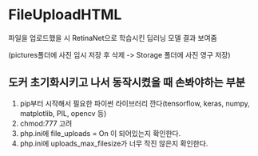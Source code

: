 # FileUploadHTML

파일을 업로드했을 시 RetinaNet으로 학습시킨 딥러닝 모델 결과 보여줌

(pictures폴더에 사진 임시 저장 후 삭제 -> Storage 폴더에 사진 영구 저장)


## 도커 초기화시키고 나서 동작시켰을 때 손봐야하는 부분

1. pip부터 시작해서 필요한 파이썬 라이브러리 깐다(tensorflow, keras, numpy, matplotlib, PIL, opencv 등)
2. chmod:777 고려
3. php.ini에 file_uploads = On 이 되어있는지 확인한다.
4. php.ini에 uploads_max_filesize가 너무 작진 않은지 확인한다.
